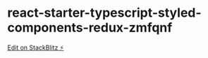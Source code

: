 # react-starter-typescript-styled-components-redux-zmfqnf

[Edit on StackBlitz ⚡️](https://stackblitz.com/edit/react-starter-typescript-styled-components-redux-zmfqnf)